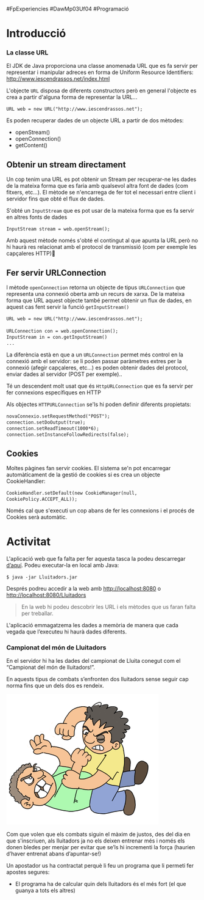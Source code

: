 #FpExperiencies #DawMp03Uf04 #Programació

Introducció
===========================

### La classe URL

El JDK de Java proporciona una classe anomenada URL que es fa servir per representar i manipular adreces en forma de Uniform Resource Identifiers: http://www.iescendrassos.net/index.html

L'objecte `URL` disposa de diferents constructors però en general l'objecte es crea a partir d'alguna forma de representar la URL...

    URL web = new URL("http://www.iescendrassos.net");

Es poden recuperar dades de un objecte URL a partir de dos mètodes:

* openStream()
* openConnection()
* getContent()

Obtenir un stream directament
------------------------------

Un cop tenim una URL es pot obtenir un Stream per recuperar-ne les dades de la mateixa forma que es faria amb qualsevol altra font de dades (com fitxers, etc...). El mètode se n'encarrega de fer tot el necessari entre client i servidor fins que obté el flux de dades.

S'obté un `InputStream` que es pot usar de la mateixa forma que es fa servir en altres fonts de dades

    InputStream stream = web.openStream();

Amb aquest mètode només s'obté el contingut al que apunta la URL però no hi haurà res relacionat amb el protocol de transmissió (com per exemple les capçaleres HTTP)

Fer servir URLConnection
-------------------------------

l mètode `openConnection` retorna un objecte de tipus `URLConnection` que representa una connexió oberta amb un recurs de xarxa. De la mateixa forma que URL aquest objecte també permet obtenir un flux de dades, en aquest cas fent servir la funció `getInputStream()`

    URL web = new URL("http://www.iescendrassos.net");

    URLConnection con = web.openConnection();
    InputStream in = con.getInputStream()
    ...

La diferència està en que a un `URLConnection` permet més control en la connexió amb el servidor: se li poden passar paràmetres extres per la connexió (afegir capçaleres, etc...) es poden obtenir dades del protocol, enviar dades al servidor (POST per exemple)..

Té un descendent molt usat que és `HttpURLConnection` que es fa servir per fer connexions específiques en HTTP

Als objectes `HTTPURLConnection` se'ls hi poden definir diferents propietats:

    novaConnexio.setRequestMethod("POST");
    connection.setDoOutput(true);
    connection.setReadTimeout(1000*6);
    connection.setInstanceFollowRedirects(false);

Cookies
-------------
Moltes pàgines fan servir cookies. El sistema se'n pot encarregar automàticament de la gestió de cookies si es crea un objecte CookieHandler:

    CookieHandler.setDefault(new CookieManager(null, CookiePolicy.ACCEPT_ALL));

Només cal que s'executi un cop abans de fer les connexions i el procés de Cookies serà automàtic.

Activitat
==================================
L'aplicació web que fa falta per fer aquesta tasca la podeu descarregar [d’aquí](https://drive.google.com/file/d/0B1USLpQ7TipGUFNSSTB3aWRTemc/view?usp=sharing). Podeu executar-la en local amb Java:

    $ java -jar Lluitadors.jar

Després podreu accedir a la web amb [http://localhost:8080](http://localhost:8080) o [http://localhost:8080/Lluitadors](http://localhost:8080/Lluitadors)

> En la web hi podeu descobrir les URL i els mètodes que us faran falta per treballar.

L'aplicació emmagatzema les dades a memòria de manera que cada vegada que l’executeu hi haurà dades diferents.

### Campionat del món de Lluitadors

En el servidor hi ha les dades del campionat de Lluita conegut com el “Campionat del món de lluitadors!”.

En aquests tipus de combats s’enfronten dos lluitadors sense seguir cap norma fins que un dels dos es rendeix.

![Baralla](imatges/baralla.png)

Com que volen que els combats siguin el màxim de justos, des del dia en que s'inscriuen,  als lluitadors ja no els deixen entrenar més i només els donen bledes per menjar per evitar que se’ls hi incrementi la força (haurien d’haver entrenat abans d’apuntar-se!)

Un apostador us ha contractat perquè li feu un programa que li permeti fer apostes segures:

* El programa ha de calcular quin dels lluitadors és el més fort (el que guanya a tots els altres)
